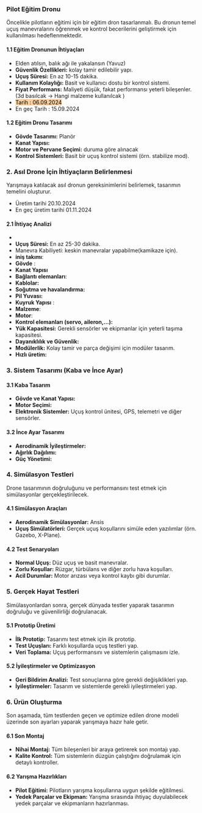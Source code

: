 ### Pilot Eğitim Dronu

Öncelikle pilotların eğitimi için bir eğitim dron tasarlanmalı. Bu dronun temel uçuş manevralarını öğrenmek ve kontrol becerilerini geliştirmek için kullanılması hedeflenmektedir.

#### 1.1 Eğitim Dronunun İhtiyaçları
- Elden atılsın, balık ağı ile yakalansın (Yavuz)
- **Güvenlik Özellikleri:**  kolay tamir edilebilir yapı.
- **Uçuş Süresi:** En az 10-15 dakika.
- **Kullanım Kolaylığı:** Basit ve kullanıcı dostu bir kontrol sistemi.
- **Fiyat Performans:** Maliyeti düşük, fakat performansı yeterli bileşenler. (3d basılcak -> Hangi malzeme kullanılcak )
- <mark style="background: #FFB86CA6;">Tarih : 06.09.2024
- En geç Tarih : 15.09.2024</mark>
#### 1.2 Eğitim Dronu Tasarımı
- **Gövde Tasarımı:** Planör
- **Kanat Yapısı:** 
- **Motor ve Pervane Seçimi:** duruma göre alınacak 
- **Kontrol Sistemleri:** Basit bir uçuş kontrol sistemi (örn. stabilize mod).

### 2. Asıl Drone İçin İhtiyaçların Belirlenmesi

Yarışmaya katılacak asıl dronun gereksinimlerini belirlemek, tasarımın temelini oluşturur.
- Üretim tarihi 20.10.2024
- En geç üretim tarihi 01.11.2024
#### 2.1 İhtiyaç Analizi
- 
- **Uçuş Süresi:** En az 25-30 dakika.
- Manevra Kabiliyeti:  keskin manevralar yapabilme(kamikaze için).
- **iniş takımı**:
- **Gövde** : 
- **Kanat Yapısı**
- **Bağlantı elemanları**:
- **Kablolar:**
- **Soğutma ve havalandırma:**
- **Pil Yuvası:**
- **Kuyruk Yapısı** : 
- **Malzeme**:
- **Motor**:
- **Kontrol elemanları (servo, aileron,...):**
- **Yük Kapasitesi:** Gerekli sensörler ve ekipmanlar için yeterli taşıma kapasitesi.
- **Dayanıklılık ve Güvenlik:** 
- **Modülerlik:** Kolay tamir ve parça değişimi için modüler tasarım.
- **Hızlı üretim:**

### 3. Sistem Tasarımı (Kaba ve İnce Ayar)

#### 3.1 Kaba Tasarım

- **Gövde ve Kanat Yapısı:** 
- **Motor Seçimi:** 
- **Elektronik Sistemler:** Uçuş kontrol ünitesi, GPS, telemetri ve diğer sensörler.
#### 3.2 İnce Ayar Tasarımı
- **Aerodinamik İyileştirmeler:** 
- **Ağırlık Dağılımı:** 
- **Güç Yönetimi:** 

### 4. Simülasyon Testleri

Drone tasarımının doğruluğunu ve performansını test etmek için simülasyonlar gerçekleştirilecek.

#### 4.1 Simülasyon Araçları

- **Aerodinamik Simülasyonlar:** Ansis
- **Uçuş Simülatörleri:** Gerçek uçuş koşullarını simüle eden yazılımlar (örn. Gazebo, X-Plane).

#### 4.2 Test Senaryoları

- **Normal Uçuş:** Düz uçuş ve basit manevralar.
- **Zorlu Koşullar:** Rüzgar, türbülans ve diğer zorlu hava koşulları.
- **Acil Durumlar:** Motor arızası veya kontrol kaybı gibi durumlar.

### 5. Gerçek Hayat Testleri

Simülasyonlardan sonra, gerçek dünyada testler yaparak tasarımın doğruluğu ve güvenilirliği doğrulanacak.

#### 5.1 Prototip Üretimi

- **İlk Prototip:** Tasarımı test etmek için ilk prototip.
- **Test Uçuşları:** Farklı koşullarda uçuş testleri yap.
- **Veri Toplama:** Uçuş performansını ve sistemlerin çalışmasını izle.

#### 5.2 İyileştirmeler ve Optimizasyon

- **Geri Bildirim Analizi:** Test sonuçlarına göre gerekli değişiklikleri yap.
- **İyileştirmeler:** Tasarım ve sistemlerde gerekli iyileştirmeleri yap.

### 6. Ürün Oluşturma

Son aşamada, tüm testlerden geçen ve optimize edilen drone modeli üzerinde son ayarları yaparak yarışmaya hazır hale getir.

#### 6.1 Son Montaj

- **Nihai Montaj:** Tüm bileşenleri bir araya getirerek son montajı yap.
- **Kalite Kontrol:** Tüm sistemlerin düzgün çalıştığını doğrulamak için detaylı kontroller.

#### 6.2 Yarışma Hazırlıkları

- **Pilot Eğitimi:** Pilotların yarışma koşullarına uygun şekilde eğitilmesi.
- **Yedek Parçalar ve Ekipman:** Yarışma sırasında ihtiyaç duyulabilecek yedek parçalar ve ekipmanların hazırlanması.
